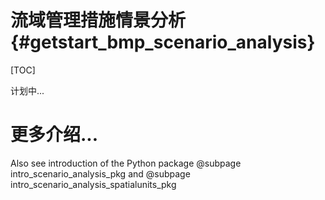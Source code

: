 流域管理措施情景分析 {#getstart_bmp_scenario_analysis}
======================================================

[TOC]

计划中...

# 更多介绍...
Also see introduction of the Python package @subpage intro_scenario_analysis_pkg
and @subpage intro_scenario_analysis_spatialunits_pkg
